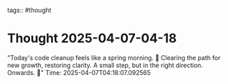 tags:: #thought

# Thought 2025-04-07-04-18
"Today's code cleanup feels like a spring morning. 🌱 Clearing the path for new growth, restoring clarity. A small step, but in the right direction. Onwards. 🚀"
Time: 2025-04-07T04:18:07.092565
